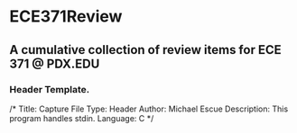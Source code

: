 # ECE371Review
## A cumulative collection of review items for ECE 371 @ PDX.EDU

### Header Template.

/*
Title: Capture
File Type: Header
Author: Michael Escue
Description: This program handles stdin.
Language: C
*/

